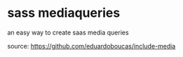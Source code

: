 # sass mediaqueries

an easy way to create saas media queries

source: https://github.com/eduardoboucas/include-media
